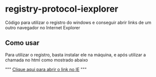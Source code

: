 # registry-protocol-iexplorer

Código para utilizar o registro do windows e conseguir abrir links de um outro navegador no Internet Explorer

## Como usar

Para utilizar o registro, basta instalar ele na máquina, e após utilizar a chamada no html como mostrado abaixo

"""
<a href="customurl:https://umsitequalquer.com"> Clique aqui para abrir o link no IE</a>
"""